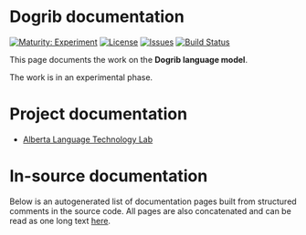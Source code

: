 # Dogrib documentation

[![Maturity: Experiment](https://img.shields.io/badge/Maturity-Experiment-black.svg)](https://giellalt.github.io/MaturityClassification.html)
[![License](https://img.shields.io/github/license/giellalt/lang-dgr)](https://github.com/giellalt/lang-dgr/blob/main/LICENSE)
[![Issues](https://img.shields.io/github/issues/giellalt/lang-dgr)](https://github.com/giellalt/lang-dgr/issues)
[![Build Status](https://divvun-tc.giellalt.org/api/github/v1/repository/giellalt/lang-dgr/main/badge.svg)](https://github.com/giellalt/lang-dgr/actions)

This page documents the work on the **Dogrib language model**.

The work is in an experimental phase.

# Project documentation

* [Alberta Language Technology Lab](http://altlab.artsrn.ualberta.ca/)

# In-source documentation

Below is an autogenerated list of documentation pages built from structured comments in the source code. All pages are also concatenated and can be read as one long text [here](dgr.md).
